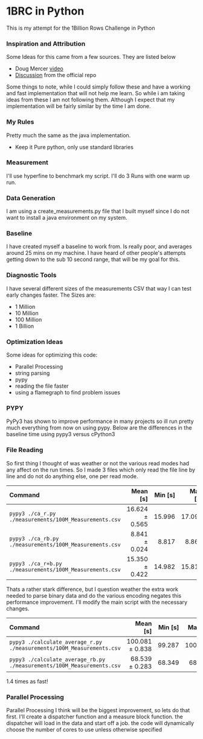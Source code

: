 # 1BRC in Python

This is my attempt for the 1Billion Rows Challenge in Python

### Inspiration and Attribution

Some Ideas for this came from a few sources. They are listed below
- Doug Mercer [video](https://www.youtube.com/watch?v=utTaPW32gKY&t=125s)
- [Discussion](https://github.com/gunnarmorling/1brc/discussions/62) from the official repo 

Some things to note, while I could simply follow these and have a working and fast implementation that will not help me learn. So while i am taking ideas from these I am not following them. Although I expect that my implementation will be fairly similar by the time I am done.  

### My Rules

Pretty much the same as the java implementation. 
 - Keep it Pure python, only use standard libraries

### Measurement

I'll use hyperfine to benchmark my script. I'll do 3 Runs with one warm up run.

### Data Generation

I am using a create_measurements.py file that I built myself since I do not want to install a java environment on my system.

### Baseline

I have created myself a baseline to work from. Is really poor, and averages around 25 mins on my machine. I have heard of other people's attempts getting down to the sub 10 second range, that will be my goal for this.

### Diagnostic Tools

I have several different sizes of the measurements CSV that way I can test early changes faster. The Sizes are:
- 1 Million
- 10 Million
- 100 Million
- 1 Billion

### Optimization Ideas

Some ideas for optimizing this code:
- Parallel Processing
- string parsing
- pypy
- reading the file faster
- using a flamegraph to find problem issues

### PYPY

PyPy3 has shown to improve performance in many projects so ill run pretty much everything from now on using pypy. Below are the differences in the baseline time using pypy3 versus cPython3




### File Reading

So first thing I thought of was weather or not the various read modes had any affect on the run times. So I made 3 files which only read the file line by line and do not do anything else, one per read mode. 

| Command | Mean [s] | Min [s] | Max [s] | Relative |
|:---|---:|---:|---:|---:|
| `pypy3 ./ca_r.py ./measurements/100M_Measurements.csv` | 16.624 ± 0.565 | 15.996 | 17.091 | 1.88 ± 0.06 |
| `pypy3 ./ca_rb.py ./measurements/100M_Measurements.csv` | 8.841 ± 0.024 | 8.817 | 8.864 | 1.00 |
| `pypy3 ./ca_r+b.py ./measurements/100M_Measurements.csv` | 15.350 ± 0.422 | 14.982 | 15.810 | 1.74 ± 0.05 |

Thats a rather stark difference, but I question weather the extra work needed to parse binary data and do the various encoding negates this performance improvement. I'll modify the main script with the necessary changes.

| Command | Mean [s] | Min [s] | Max [s] | Relative |
|:---|---:|---:|---:|---:|
| `pypy3 ./calculate_average_r.py ./measurements/100M_Measurements.csv` | 100.081 ± 0.838 | 99.287 | 100.958 | 1.46 ± 0.01 |
| `pypy3 ./calculate_average_rb.py ./measurements/100M_Measurements.csv` | 68.539 ± 0.283 | 68.349 | 68.864 | 1.00 |

1.4 times as fast!


### Parallel Processing

Parallel Processing I think will be the biggest improvement, so lets do that first. I'll create a dispatcher function and a measure block function. the dispatcher will load in the data and start off a job. the code will dynamically choose the number of cores to use unless otherwise specified







